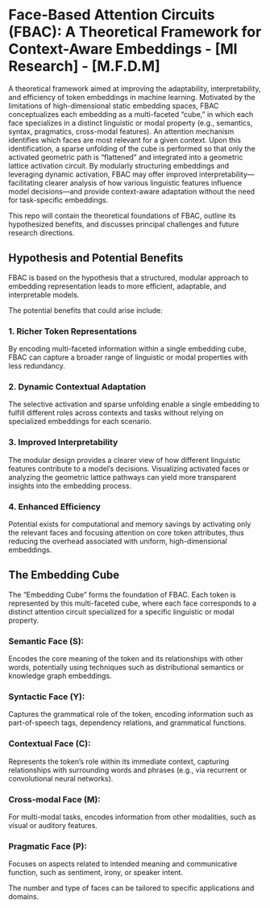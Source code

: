 # Face-Based Attention Circuits (FBAC): A Theoretical Framework for Context-Aware Embeddings - [MI Research] - [M.F.D.M]

A theoretical framework aimed at improving the adaptability, interpretability, and efficiency of token embeddings in machine learning. Motivated by the limitations of high-dimensional static embedding spaces, FBAC conceptualizes each embedding as a multi-faceted “cube,” in which each face specializes in a distinct linguistic or modal property (e.g., semantics, syntax, pragmatics, cross-modal features). An attention mechanism identifies which faces are most relevant for a given context. Upon this identification, a sparse unfolding of the cube is performed so that only the activated geometric path is “flattened” and integrated into a geometric lattice activation circuit. By modularly structuring embeddings and leveraging dynamic activation, FBAC may offer improved interpretability—facilitating clearer analysis of how various linguistic features influence model decisions—and provide context-aware adaptation without the need for task-specific embeddings. 

This repo will contain the theoretical foundations of FBAC, outline its hypothesized benefits, and discusses principal challenges and future research directions.

## Hypothesis and Potential Benefits
FBAC is based on the hypothesis that a structured, modular approach to embedding representation leads to more efficient, adaptable, and interpretable models. 

The potential benefits that could arise include:

### 1. Richer Token Representations
By encoding multi-faceted information within a single embedding cube, FBAC can capture a broader range of linguistic or modal properties with less redundancy.


### 2. Dynamic Contextual Adaptation
The selective activation and sparse unfolding enable a single embedding to fulfill different roles across contexts and tasks without relying on specialized embeddings for each scenario.


### 3. Improved Interpretability
The modular design provides a clearer view of how different linguistic features contribute to a model’s decisions. Visualizing activated faces or analyzing the geometric lattice pathways can yield more transparent insights into the embedding process.


### 4. Enhanced Efficiency
Potential exists for computational and memory savings by activating only the relevant faces and focusing attention on core token attributes, thus reducing the overhead associated with uniform, high-dimensional embeddings.

## The Embedding Cube

The “Embedding Cube” forms the foundation of FBAC. Each token is represented by this multi-faceted cube, where each face corresponds to a distinct attention circuit specialized for a specific linguistic or modal property.

### Semantic Face (S): 
Encodes the core meaning of the token and its relationships with other words, potentially using techniques such as distributional semantics or knowledge graph embeddings.

### Syntactic Face (Y): 
Captures the grammatical role of the token, encoding information such as part-of-speech tags, dependency relations, and grammatical functions.

### Contextual Face (C): 
Represents the token’s role within its immediate context, capturing relationships with surrounding words and phrases (e.g., via recurrent or convolutional neural networks).

### Cross-modal Face (M): 
For multi-modal tasks, encodes information from other modalities, such as visual or auditory features.

### Pragmatic Face (P): 
Focuses on aspects related to intended meaning and communicative function, such as sentiment, irony, or speaker intent.

The number and type of faces can be tailored to specific applications and domains.
